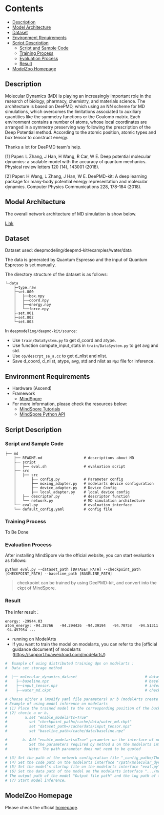 # Contents

- [Description](#description)
- [Model Architecture](#model-architecture)
- [Dataset](#dataset)
- [Environment Requirements](#environment-requirements)
- [Script Description](#script-description)
    - [Script and Sample Code](#script-and-sample-code)
    - [Training Process](#training-process)
    - [Evaluation Process](#evaluation-process)
    - [Result](#result)
- [ModelZoo Homepage](#modelzoo-homepage)

## Description

Molecular Dynamics (MD) is playing an increasingly important role in the research of biology, pharmacy, chemistry, and materials science.  The architecture is based on DeePMD, which using an NN scheme for MD simulations, which overcomes the limitations associated to auxiliary quantities like the symmetry functions or the Coulomb matrix. Each environment contains a number of atoms, whose local coordinates are arranged in a symmetry preserving way following the prescription of the Deep Potential method. According to the atomic position, atomic types and box tensor to construct energy.

Thanks a lot for DeePMD team's help.

[1] Paper: L Zhang, J Han, H Wang, R Car, W E. Deep potential molecular dynamics: a scalable model with the accuracy of quantum mechanics. Physical review letters 120 (14), 143001 (2018).

[2] Paper: H Wang, L Zhang, J Han, W E. DeePMD-kit: A deep learning package for many-body potential energy representation and molecular dynamics. Computer Physics Communications 228, 178-184 (2018).

## Model Architecture

The overall network architecture of MD simulation is show below.

[Link](https://arxiv.org/abs/1707.09571)

## Dataset

Dataset used:  deepmodeling/deepmd-kit/examples/water/data

The data is generated by Quantum Espresso and the input of Quantum Espresso is set manually.

The directory structure of the dataset is as follows:

```text
└─data
    ├─type.raw
    ├─set.000
    │   ├──box.npy
    │   ├──coord.npy
    │   ├──energy.npy
    │   └──force.npy
    ├─set.001
    ├─set.002
    └─set.003
```

In `deepmodeling/deepmd-kit/source`:

- Use `train/DataSystem.py` to get d_coord and atype.
- Use function compute_input_stats in `train/DataSystem.py` to get avg and std.
- Use `op/descrpt_se_a.cc` to get d_nlist and nlist.
- Save d_coord, d_nlist, atype, avg, std and nlist as `Npz` file for inference.

## Environment Requirements

- Hardware (Ascend)
- Framework
    - [MindSpore](https://www.mindspore.cn/install/en)
- For more information, please check the resources below:
    - [MindSpore Tutorials](https://www.mindspore.cn/tutorials/en/master/index.html)
    - [MindSpore Python API](https://www.mindspore.cn/docs/api/en/master/index.html)

## Script Description

### Script and Sample Code

```shell
├── md
    ├── README.md                   # descriptions about MD
    ├── script
    │   ├── eval.sh                 # evaluation script
    ├── src
    │   ├── src
    │       ├── config.py           # Parameter config
    │       ├── moxing_adapter.py   # modelarts device configuration
    │       ├── device_adapter.py   # Device Config
    │       ├── local_adapter.py    # local device config
    │   ├── descriptor.py           # descriptor function
    │   └── network.py              # MD simulation architecture
    └── eval.py                     # evaluation interface
    └── default_config.yaml         # config file
```

### Training Process

To Be Done

### Evaluation Process

After installing MindSpore via the official website, you can start evaluation as follows:

```shell
python eval.py --dataset_path [DATASET_PATH] --checkpoint_path [CHECKPOINT_PATH] --baseline_path [BASELINE_PATH]
```

> checkpoint can be trained by using DeePMD-kit, and convert into the ckpt of MindSpore.

### Result

The infer result：

```text
energy: -29944.03
atom_energy: -94.38766   -94.294426  -94.39194   -94.70758   -94.51311   -94.457954 ...
```

- running on ModelArts
- If you want to train the model on modelarts, you can refer to the [official guidance document] of modelarts (https://support.huaweicloud.com/modelarts/)

```python
#  Example of using distributed training dpn on modelarts :
#  Data set storage method

#  ├── molecular_dynamics_dataset                               # dataset dir
#    ├──baseline.npz                                            # baseline dataset
#    ├──input_tensor.npz                                        # infer input dataset
#    ├──water_md.ckpt                                           # checkpoint

# Choose either a (modify yaml file parameters) or b (modelArts create training job to modify parameters) 。
# Example of using model inference on modelarts
# (1) Place the trained model to the corresponding position of the bucket。
# (2) chocie a or b。
#        a.set "enable_modelarts=True"
#          set "checkpoint_path=/cache/data/water_md.ckpt"
#          set "dataset_path=/cache/data/input_tensor.npz"
#          set "baseline_path=/cache/data/baseline.npz"

#       b. Add "enable_modelarts=True" parameter on the interface of modearts。
#          Set the parameters required by method a on the modelarts interface
#          Note: The path parameter does not need to be quoted

# (3) Set the path of the network configuration file "_config_path=/The path of config in default_config.yaml/"
# (4) Set the code path on the modelarts interface "/path/molecular_dynamics"。
# (5) Set the model's startup file on the modelarts interface "eval.py" 。
# (6) Set the data path of the model on the modelarts interface ".../molecular_dynamics"(choices molecular_dynamics Folder path) ,
# The output path of the model "Output file path" and the log path of the model "Job log path"  。
# (7) Start model inference。
```

## ModelZoo Homepage

Please check the official [homepage](https://gitee.com/mindspore/models).


